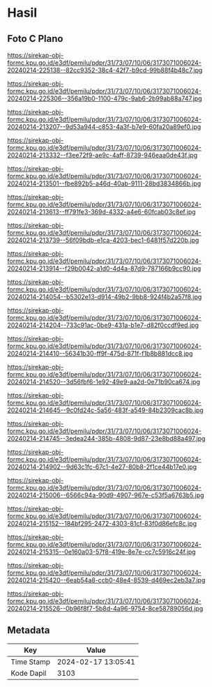 # Hasil

## Foto C Plano

https://sirekap-obj-formc.kpu.go.id/e3df/pemilu/pdpr/31/73/07/10/06/3173071006024-20240214-225138--82cc9352-38c4-42f7-b9cd-99b88f4b48c7.jpg

https://sirekap-obj-formc.kpu.go.id/e3df/pemilu/pdpr/31/73/07/10/06/3173071006024-20240214-225306--356a19b0-1100-479c-9ab6-2b99ab88a747.jpg

https://sirekap-obj-formc.kpu.go.id/e3df/pemilu/pdpr/31/73/07/10/06/3173071006024-20240214-213207--9d53a944-c853-4a3f-b7e9-60fa20a89ef0.jpg

https://sirekap-obj-formc.kpu.go.id/e3df/pemilu/pdpr/31/73/07/10/06/3173071006024-20240214-213332--f3ee72f9-ae9c-4aff-8739-946eaa0de43f.jpg

https://sirekap-obj-formc.kpu.go.id/e3df/pemilu/pdpr/31/73/07/10/06/3173071006024-20240214-213501--fbe892b5-a46d-40ab-9111-28bd3834866b.jpg

https://sirekap-obj-formc.kpu.go.id/e3df/pemilu/pdpr/31/73/07/10/06/3173071006024-20240214-213613--ff791fe3-369d-4332-a4e6-60fcab03c8ef.jpg

https://sirekap-obj-formc.kpu.go.id/e3df/pemilu/pdpr/31/73/07/10/06/3173071006024-20240214-213739--56f09bdb-e1ca-4203-bec1-6481f57d220b.jpg

https://sirekap-obj-formc.kpu.go.id/e3df/pemilu/pdpr/31/73/07/10/06/3173071006024-20240214-213914--f29b0042-a1d0-4d4a-87d9-787166b9cc90.jpg

https://sirekap-obj-formc.kpu.go.id/e3df/pemilu/pdpr/31/73/07/10/06/3173071006024-20240214-214054--b5302e13-d914-49b2-9bb8-924f4b2a57f8.jpg

https://sirekap-obj-formc.kpu.go.id/e3df/pemilu/pdpr/31/73/07/10/06/3173071006024-20240214-214204--733c91ac-0be9-431a-b1e7-d82f0ccdf9ed.jpg

https://sirekap-obj-formc.kpu.go.id/e3df/pemilu/pdpr/31/73/07/10/06/3173071006024-20240214-214410--56341b30-ff9f-475d-871f-f1b8b881dcc8.jpg

https://sirekap-obj-formc.kpu.go.id/e3df/pemilu/pdpr/31/73/07/10/06/3173071006024-20240214-214520--3d56fbf6-1e92-49e9-aa2d-0e71b90ca674.jpg

https://sirekap-obj-formc.kpu.go.id/e3df/pemilu/pdpr/31/73/07/10/06/3173071006024-20240214-214645--9c0fd24c-5a56-483f-a549-84b2309cac8b.jpg

https://sirekap-obj-formc.kpu.go.id/e3df/pemilu/pdpr/31/73/07/10/06/3173071006024-20240214-214745--3edea244-385b-4808-9d87-23e8bd88a497.jpg

https://sirekap-obj-formc.kpu.go.id/e3df/pemilu/pdpr/31/73/07/10/06/3173071006024-20240214-214902--9d63c1fc-67c1-4e27-80b8-2f1ce44b17e0.jpg

https://sirekap-obj-formc.kpu.go.id/e3df/pemilu/pdpr/31/73/07/10/06/3173071006024-20240214-215006--6566c94a-90d9-4907-967e-c53f5a6763b5.jpg

https://sirekap-obj-formc.kpu.go.id/e3df/pemilu/pdpr/31/73/07/10/06/3173071006024-20240214-215152--184bf295-2472-4303-81cf-83f0d86efc8c.jpg

https://sirekap-obj-formc.kpu.go.id/e3df/pemilu/pdpr/31/73/07/10/06/3173071006024-20240214-215315--0e160a03-57f8-419e-8e7e-cc7c5916c24f.jpg

https://sirekap-obj-formc.kpu.go.id/e3df/pemilu/pdpr/31/73/07/10/06/3173071006024-20240214-215420--6eab54a8-ccb0-48e4-8539-d469ec2eb3a7.jpg

https://sirekap-obj-formc.kpu.go.id/e3df/pemilu/pdpr/31/73/07/10/06/3173071006024-20240214-215526--0b96f8f7-5b8d-4a96-9754-8ce58789056d.jpg


## Metadata

| Key        | Value               |
| ---------- | ------------------- |
| Time Stamp | 2024-02-17 13:05:41 |
| Kode Dapil | 3103                |



